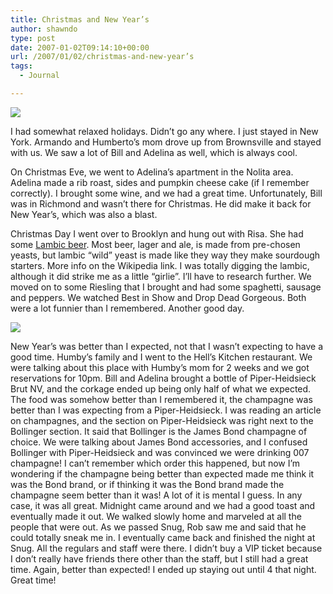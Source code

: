 ```yaml
---
title: Christmas and New Year’s
author: shawndo
type: post
date: 2007-01-02T09:14:10+00:00
url: /2007/01/02/christmas-and-new-year’s
tags:
  - Journal

---
```

![](/images/2007/01/20070101-NewYears-1.jpg)

I had somewhat relaxed holidays. Didn’t go any where. I just stayed in New York. Armando and Humberto’s mom drove up from Brownsville and stayed with us. We saw a lot of Bill and Adelina as well, which is always cool.  

On Christmas Eve, we went to Adelina’s apartment in the Nolita area. Adelina made a rib roast, sides and pumpkin cheese cake (if I remember correctly). I brought some wine, and we had a great time. Unfortunately, Bill was in Richmond and wasn’t there for Christmas. He did make it back for New Year’s, which was also a blast.  

Christmas Day I went over to Brooklyn and hung out with Risa. She had some [Lambic beer][1]. Most beer, lager and ale, is made from pre-chosen yeasts, but lambic “wild” yeast is made like they way they make sourdough starters. More info on the Wikipedia link. I was totally digging the lambic, although it did strike me as a little “girlie”. I’ll have to research further. We moved on to some Riesling that I brought and had some spaghetti, sausage and peppers. We watched Best in Show and Drop Dead Gorgeous. Both were a lot funnier than I remembered. Another good day.

![](/images/2007/01/20070101-NewYears-2.jpg)

New Year’s was better than I expected, not that I wasn’t expecting to have a good time. Humby’s family and I went to the Hell’s Kitchen restaurant. We were talking about this place with Humby’s mom for 2 weeks and we got reservations for 10pm. Bill and Adelina brought a bottle of Piper-Heidsieck Brut NV, and the corkage ended up being only half of what we expected. The food was somehow better than I remembered it, the champagne was better than I was expecting from a Piper-Heidsieck. I was reading an article on champagnes, and the section on Piper-Heidsieck was right next to the Bollinger section. It said that Bollinger is the James Bond champagne of choice. We were talking about James Bond accessories, and I confused Bollinger with Piper-Heidsieck and was convinced we were drinking 007 champagne! I can’t remember which order this happened, but now I’m wondering if the champagne being better than expected made me think it was the Bond brand, or if thinking it was the Bond brand made the champagne seem better than it was! A lot of it is mental I guess. In any case, it was all great. Midnight came around and we had a good toast and eventually made it out. We walked slowly home and marveled at all the people that were out. As we passed Snug, Rob saw me and said that he could totally sneak me in. I eventually came back and finished the night at Snug. All the regulars and staff were there. I didn’t buy a VIP ticket because I don’t really have friends there other than the staff, but I still had a great time. Again, better than expected! I ended up staying out until 4 that night. Great time!

 [1]: http://en.wikipedia.org/wiki/Lambic

